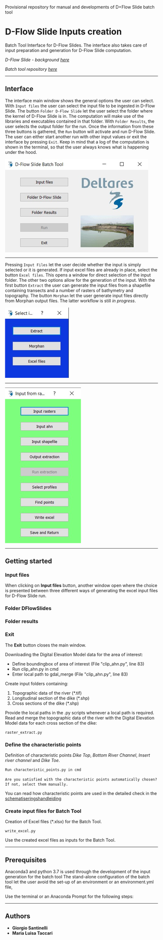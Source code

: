 Provisional repository for manual and developments of D+Flow Slide batch tool

# D-Flow Slide Inputs creation

Batch Tool Interface for D-Flow Slides. The interface also takes care of input preparation and generation for D-Flow Slide computation.

*D-Flow Slide - background [here](https://publicwiki.deltares.nl/display/GEO/Background+-+Detailed+check)* 

*Batch tool repository [here](https://repos.deltares.nl/repos/DFS)* 

---

## Interface
The interface main window shows the general options the user can select. With `Input files` the user can select the input file to be ingested in D-Flow Slide. The button `Folder D-Flow Slide` let the user select the folder where the kernel of D-Flow Slide is in. The computation will make use of the libraries and executables contained in that folder. With `Folder Results`, the user selects the output folder for the run. Once the information from these three buttons is gathered, the `Run` button will activate and run D-Flow Slide. The user can either start another run with other input values or exit the interface by pressing `Exit`. Keep in mind that a log of the computation is shown in the terminal, so that the user always knows what is happening under the hood. 

![win_main](static/win_main.jpeg)

---

Pressing `Input Files` let the user decide whether the input is simply selected or it is generated. If input excel files are already in place, select the button `Excel files`. This opens a window for direct selection of the input folder. The other two options allow for the generation of the input. With the first button `Extract` the user can generate the input files from a shapefile containing transects and a number of rasters of bathymetry and topography. The button `Morphan` let the user generate input files directly from Morphan output files. The latter workflow is still *in progress*. 

![win_selectinput.jpeg](static/win_selectinput.jpeg)

---



![win_inputfromraster.jpeg](static/win_inputfromraster.jpeg)

---


## Getting started

### Input files
When clicking on **Input files** button, another window open where the choice is presented between three different ways of generating the excel input files for D-Flow Slide run. 


### Folder DFlowSlides  


### Folder results

### Exit
The **Exit** button closes the main window. 

Downloading the Digital Elevation Model data for the area of interest:  
* Define boundingbox of area of interest (File "clip_ahn.py", line 83)
* Run clip_ahn.py in cmd
* Enter local path to gdal_merge (File "clip_ahn.py", line 83)  

Create input folders containing: 

1.	Topographic data of the river (*.tif)
2.	Longitudinal section of the dike (*.shp)
3.	Cross sections of the dike (*.shp) 

Provide the local paths in the .py scripts whenever a local path is required. 
Read and merge the topographic data of the river with the Digital Elevation Model data for each cross section of the dike: 

```
raster_extract.py
```
### Define the characteristic points
Definition of characteristic points *Dike Top*, *Bottom River Channel*, *Insert river channel*
and *Dike Toe*.  
```
Run characteristic_points.py in cmd

Are you satisfied with the characteristic points automatically chosen? If not, select them manually.
```

You can read how characteristic points are used in the detailed check in the [schematiseringshandleiding](https://publicwiki.deltares.nl/download/attachments/90409971/1220078-007-GEO-0007-v3-r-Schematiseringshandleiding%20zettingsvloeiing_v3revised_final.pdf?version=1&modificationDate=1445427580000&api=v2)

### Create input files for Batch Tool 
Creation of Excel files (*.xlsx) for the Batch Tool. 

```
write_excel.py 
```

Use the created excel files as inputs for the Batch Tool.

---

## Prerequisites

Anaconda3 and python 3.7 is used through the development of the input generation for the batch tool
The stand-alone configuration of the batch tool let the user avoid the set-up of an environment or an environment.yml file, 

Use the terminal or an Anaconda Prompt for the following steps:

---

## Authors
* **Giorgio Santinelli**
* **Maria Luisa Taccari**

